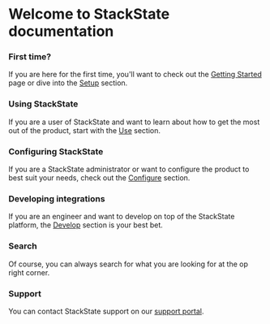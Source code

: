 # Welcome to StackState documentation

### First time?

If you are here for the first time, you'll want to check out the [Getting Started](getting_started.md) page or dive into the [Setup](setup/) section.

### Using StackState

If you are a user of StackState and want to learn about how to get the most out of the product, start with the [Use](use/) section.

### Configuring StackState

If you are a StackState administrator or want to configure the product to best suit your needs, check out the [Configure](configure/) section.

### Developing integrations

If you are an engineer and want to develop on top of the StackState platform, the [Develop](develop/) section is your best bet.

### Search

Of course, you can always search for what you are looking for at the op right corner.

### Support

You can contact StackState support on our [support portal](https://support.stackstate.com).

